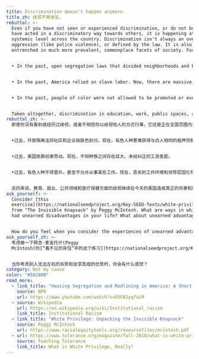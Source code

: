 ```yaml
---
title: Discrimination doesn't happen anymore.
title_zh: 歧视不再发生。
rebuttal: >-
  Even if you have not seen or experienced discrimination, or do not believe you
  have acted in a discriminatory way towards others, it is happening at a
  systemic level across the country. Discrimination isn't always an overt act of
  aggression (like police violence), or defined by the law. It is also
  entrenched in much more prevalent, commonplace facets of society. For example:


  • In the past, open segregation laws that divided neighborhoods and businesses by color. Now, it's more difficult for people of color to get the same mortgage loans as white people.


  • In the past, America relied on slave labor. Now, there are massive, uncorrected wage gaps among different ethnicities.


  • In the past, people of color were not allowed to be promoted or even work certain jobs. Now, a hostile work environment and lack of diversity in leadership leads to fewer opportunities at work and high turnover.


  Taken altogether, discrimination in education, work, public spaces, and health care continue to cause real, though less overt, harm and oppression in America today.
rebuttal_zh: >-
  即使你没有看到或经历过歧视，或者不相信你以歧视他人的方式行事，它还是正在全国范围内系统性地发生。歧视并不总是一种公开地咄咄逼人的行为（如警察暴力），或由法律界定的罪行。它也植根于社会更为普遍、司空见惯的方面。例如：


  •过去，开放隔离法将社区和企业按肤色划分。现在，有色人种更难获得与白人相同的抵押贷款。


  •过去，美国依靠奴隶劳动。现在，不同种族之间存在巨大、未经纠正的工资差距。


  •过去，有色人种不得晋升，甚至不允许从事某些工作。现在，恶劣的工作环境和领导层固化导致有色人种工作机会减少和更高的就业不稳定性。


  总的来说，教育、就业、公共领域和医疗保健方面的歧视继续在今天的美国造成真正的伤害和压迫，尽管不那么明目张胆。
ask_yourself: >-
  Consider [this
  exercise](https://nationalseedproject.org/Key-SEED-Texts/white-privilege-unpacking-the-invisible-knapsack)
  from "The Invisible Knapsack" by Peggy McIntosh. What are ways in which you've
  had unearned disadvantages in your life? What about unearned advantages?


  How do you feel when you consider the experiences of unearned advantage and disadvantages of others?
ask_yourself_zh: >-
  考虑做一下佩吉·麦金托什(Peggy
  McIntosh)的[“看不见的背包”中的这个练习](https://nationalseedproject.org/Key-SEED-Texts/white-privilege-unpacking-the-invisible-knapsack)。你在生活中有什么你无法左右的劣势？还有什么坐享其成的优势呢？


  当你考虑别人无法左右的劣势和坐享其成的优势时，你会有什么感觉？
category: Not my cause
color: "#58280B"
read_more:
  - link_title: "Housing Segregation and Redlining in America: A Short History"
    source: NPR
    url: https://www.youtube.com/watch?v=O5FBJyqfoLM
  - source: Wikipedia
    url: https://en.wikipedia.org/wiki/Institutional_racism
    link_title: Institutional Racism
  - link_title: "White Privilege: Unpacking the Invisible Knapsack"
    source: Peggy McIntosh
    url: https://www.racialequitytools.org/resourcefiles/mcintosh.pdf
  - url: https://www.tolerance.org/magazine/fall-2018/what-is-white-privilege-really
    source: Teaching Tolerance
    link_title: What is White Privilege, Really?
---
```

